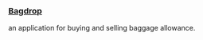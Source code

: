 ### [Bagdrop](https://bagdrop-eddd8.firebaseapp.com/)
an application for buying and selling baggage allowance.

